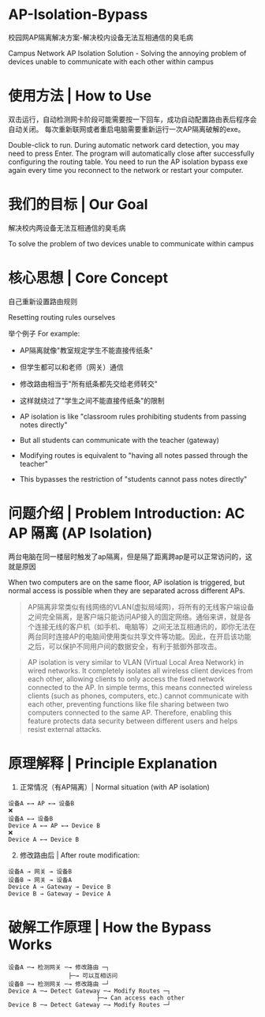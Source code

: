 # AP-Isolation-Bypass

校园网AP隔离解决方案-解决校内设备无法互相通信的臭毛病

Campus Network AP Isolation Solution - Solving the annoying problem of devices unable to communicate with each other within campus

# 使用方法 | How to Use
双击运行，自动检测网卡阶段可能需要按一下回车，成功自动配置路由表后程序会自动关闭。
每次重新联网或者重启电脑需要重新运行一次AP隔离破解的exe。

Double-click to run. During automatic network card detection, you may need to press Enter. The program will automatically close after successfully configuring the routing table.
You need to run the AP isolation bypass exe again every time you reconnect to the network or restart your computer.

# 我们的目标 | Our Goal
解决校内两设备无法互相通信的臭毛病

To solve the problem of two devices unable to communicate within campus

# 核心思想 | Core Concept
自己重新设置路由规则

Resetting routing rules ourselves

举个例子 For example:
- AP隔离就像"教室规定学生不能直接传纸条"
- 但学生都可以和老师（网关）通信
- 修改路由相当于"所有纸条都先交给老师转交"
- 这样就绕过了"学生之间不能直接传纸条"的限制

- AP isolation is like "classroom rules prohibiting students from passing notes directly"
- But all students can communicate with the teacher (gateway)
- Modifying routes is equivalent to "having all notes passed through the teacher"
- This bypasses the restriction of "students cannot pass notes directly"

# 问题介绍 | Problem Introduction: AC AP 隔离 (AP Isolation)
两台电脑在同一楼层时触发了ap隔离，但是隔了距离跨ap是可以正常访问的，这就是原因

When two computers are on the same floor, AP isolation is triggered, but normal access is possible when they are separated across different APs.

>AP隔离非常类似有线网络的VLAN(虚拟局域网)，将所有的无线客户端设备之间完全隔离，是客户端只能访问AP接入的固定网络。通俗来讲，就是各个连接无线的客户机（如手机、电脑等）之间无法互相通讯的，即你无法在两台同时连接AP的电脑间使用类似共享文件等功能。因此，在开启该功能之后，可以保护不同用户间的数据安全，有利于抵御外部攻击。

>AP isolation is very similar to VLAN (Virtual Local Area Network) in wired networks. It completely isolates all wireless client devices from each other, allowing clients to only access the fixed network connected to the AP. In simple terms, this means connected wireless clients (such as phones, computers, etc.) cannot communicate with each other, preventing functions like file sharing between two computers connected to the same AP. Therefore, enabling this feature protects data security between different users and helps resist external attacks.

# 原理解释 | Principle Explanation

1. 正常情况（有AP隔离）| Normal situation (with AP isolation)

```
设备A ←→ AP ←→ 设备B
❌
设备A ←→ 设备B
Device A ←→ AP ←→ Device B
❌
Device A ←→ Device B
```

2. 修改路由后 | After route modification:

```
设备A → 网关 → 设备B
设备B → 网关 → 设备A
Device A → Gateway → Device B
Device B → Gateway → Device A
```


# 破解工作原理 | How the Bypass Works

```
设备A ─→ 检测网关 ─→ 修改路由 ─┐
			     ├─→ 可以互相访问
设备B ─→ 检测网关 ─→ 修改路由 ─┘
Device A ─→ Detect Gateway ─→ Modify Routes ─┐
					     ├─→ Can access each other
Device B ─→ Detect Gateway ─→ Modify Routes ─┘
```


